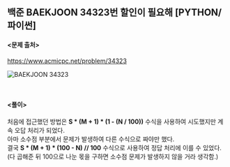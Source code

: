 ## 백준 BAEKJOON 34323번 할인이 필요해 [PYTHON/파이썬]

#### <문제 출처><br>
https://www.acmicpc.net/problem/34323

![BAEKJOON 34323](https://img1.daumcdn.net/thumb/R1280x0/?scode=mtistory2&fname=https%3A%2F%2Fblog.kakaocdn.net%2Fdna%2Fy25mN%2FbtsQSQZKUvD%2FAAAAAAAAAAAAAAAAAAAAAI9wkoPCjm5NbDGAWL_fh0qIOD-OKW47HzB_EgmcPEXC%2Fimg.png%3Fcredential%3DyqXZFxpELC7KVnFOS48ylbz2pIh7yKj8%26expires%3D1759244399%26allow_ip%3D%26allow_referer%3D%26signature%3Dt5NasiLijV0NHIfs2RtFUOaZ1So%253D)

<br>

#### <풀이><br>

처음에 접근했던 방법은 **S * (M + 1) * (1 - (N / 100))** 수식을 사용하여 시도했지만 계속 오답 처리가 되었다.  
아마 소수점 부분에서 문제가 발생하여 다른 수식으로 짜야만 했다.  
결국 **S * (M + 1) * (100 - N) // 100** 수식으로 사용하여 정답 처리에 이를 수 있었다.  
(다 곱해준 뒤 100으로 나눈 몫을 구하면 소수점 문제가 발생하지 않을 거라 생각함.)  